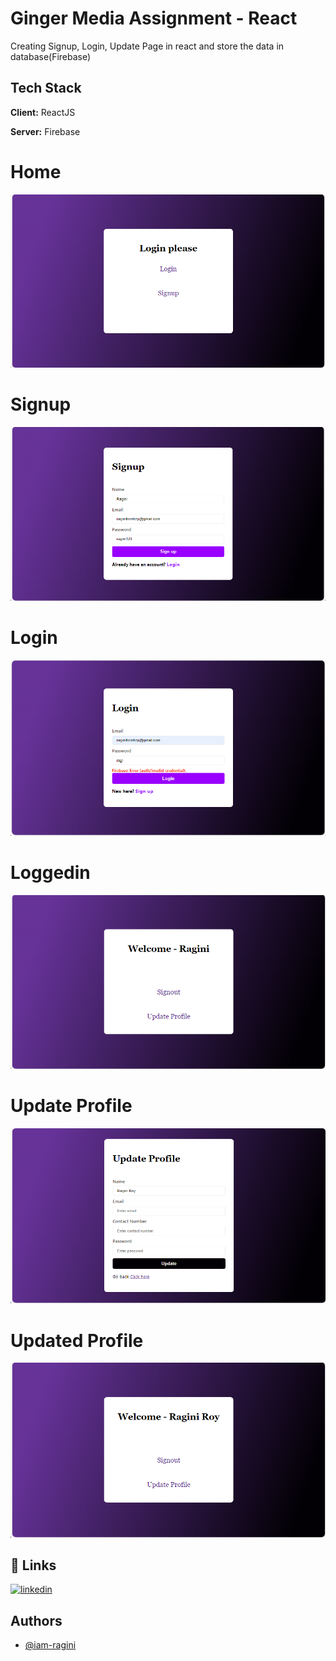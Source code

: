 
# Ginger Media Assignment - React

Creating Signup, Login, Update Page in react and store the data in database(Firebase)


## Tech Stack

**Client:** ReactJS

**Server:** Firebase


# Home

![Alt text](https://github.com/iam-ragini/reactProjectFirst/blob/main/Screenshots/home.png?raw=true "Title")

# Signup

![Alt text](https://github.com/iam-ragini/reactProjectFirst/blob/main/Screenshots/signup.png?raw=true "Title")

# Login

![Alt text](https://github.com/iam-ragini/reactProjectFirst/blob/main/Screenshots/incorrectCredentials.png?raw=true "Title")

# Loggedin

![Alt text](https://github.com/iam-ragini/reactProjectFirst/blob/main/Screenshots/signedin.png?raw=true "Title")

# Update Profile

![Alt text](https://github.com/iam-ragini/reactProjectFirst/blob/main/Screenshots/update.png?raw=true "Title")

# Updated Profile

![Alt text](https://github.com/iam-ragini/reactProjectFirst/blob/main/Screenshots/updated.png?raw=true "Title")

## 🔗 Links

[![linkedin](https://img.shields.io/badge/linkedin-0A66C2?style=for-the-badge&logo=linkedin&logoColor=white)](https://www.linkedin.com/in/iamragini/)


## Authors

- [@iam-ragini](https://github.com/iam-ragini/)

